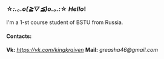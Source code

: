 ###  ☆*:.｡.o(≧▽≦)o.｡.:*☆ _Hello_!

I'm a 1-st course student of BSTU from Russia.


#### Contacts:

**Vk:** _https://vk.com/kingkraiven_
**Mail:** _greasha46@gmail.com_
